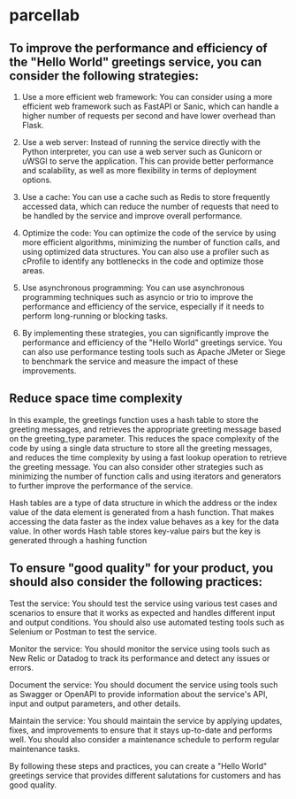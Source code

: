# parcellab

## To improve the performance and efficiency of the "Hello World" greetings service, you can consider the following strategies:

1. Use a more efficient web framework: You can consider using a more efficient web framework such as FastAPI or Sanic, which can handle a higher number of requests per second and have lower overhead than Flask.

2. Use a web server: Instead of running the service directly with the Python interpreter, you can use a web server such as Gunicorn or uWSGI to serve the application. This can provide better performance and scalability, as well as more flexibility in terms of deployment options.

3. Use a cache: You can use a cache such as Redis to store frequently accessed data, which can reduce the number of requests that need to be handled by the service and improve overall performance.

4. Optimize the code: You can optimize the code of the service by using more efficient algorithms, minimizing the number of function calls, and using optimized data structures. You can also use a profiler such as cProfile to identify any bottlenecks in the code and optimize those areas.

5. Use asynchronous programming: You can use asynchronous programming techniques such as asyncio or trio to improve the performance and efficiency of the service, especially if it needs to perform long-running or blocking tasks.

6. By implementing these strategies, you can significantly improve the performance and efficiency of the "Hello World" greetings service. You can also use performance testing tools such as Apache JMeter or Siege to benchmark the service and measure the impact of these improvements.


## Reduce space time complexity

In this example, the greetings function uses a hash table to store the greeting messages, and retrieves the appropriate greeting message based on the greeting_type parameter. This reduces the space complexity of the code by using a single data structure to store all the greeting messages, and reduces the time complexity by using a fast lookup operation to retrieve the greeting message. You can also consider other strategies such as minimizing the number of function calls and using iterators and generators to further improve the performance of the service.

Hash tables are a type of data structure in which the address or the index value of the data element is generated from a hash function. That makes accessing the data faster as the index value behaves as a key for the data value. In other words Hash table stores key-value pairs but the key is generated through a hashing function


## To ensure "good quality" for your product, you should also consider the following practices:

Test the service: You should test the service using various test cases and scenarios to ensure that it works as expected and handles different input and output conditions. You should also use automated testing tools such as Selenium or Postman to test the service.

Monitor the service: You should monitor the service using tools such as New Relic or Datadog to track its performance and detect any issues or errors.

Document the service: You should document the service using tools such as Swagger or OpenAPI to provide information about the service's API, input and output parameters, and other details.

Maintain the service: You should maintain the service by applying updates, fixes, and improvements to ensure that it stays up-to-date and performs well. You should also consider a maintenance schedule to perform regular maintenance tasks.

By following these steps and practices, you can create a "Hello World" greetings service that provides different salutations for customers and has good quality.